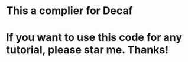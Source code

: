 # This a complier for Decaf
# If you want to use this code for any tutorial, please star me. Thanks!
